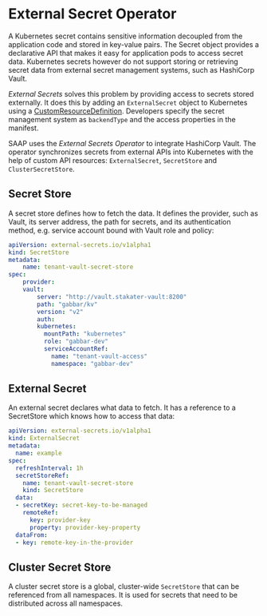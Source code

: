 # External Secret Operator

A Kubernetes secret contains sensitive information decoupled from the application code and stored in key-value pairs. The Secret object provides a declarative API that makes it easy for application pods to access secret data. Kubernetes secrets however do not support storing or retrieving secret data from external secret management systems, such as HashiCorp Vault.

_External Secrets_ solves this problem by providing access to secrets stored externally. It does this by adding an `ExternalSecret` object to Kubernetes using a [CustomResourceDefinition](https://kubernetes.io/docs/concepts/extend-kubernetes/api-extension/custom-resources/). Developers specify the secret management system as `backendType` and the access properties in the manifest.

SAAP uses the _External Secrets Operator_ to integrate HashiCorp Vault. The operator synchronizes secrets from external APIs into Kubernetes with the help of custom API resources: `ExternalSecret`, `SecretStore` and `ClusterSecretStore`.

## Secret Store

A secret store defines how to fetch the data. It defines the provider, such as Vault, its server address, the path for secrets, and its authentication method, e.g. service account bound with Vault role and policy:

```yaml
apiVersion: external-secrets.io/v1alpha1
kind: SecretStore
metadata:
    name: tenant-vault-secret-store
spec:
    provider:
    vault:
        server: "http://vault.stakater-vault:8200"
        path: "gabbar/kv"
        version: "v2"
        auth:
        kubernetes:
          mountPath: "kubernetes"
          role: "gabbar-dev"
          serviceAccountRef:
            name: "tenant-vault-access"
            namespace: "gabbar-dev"
```

## External Secret

An external secret declares what data to fetch. It has a reference to a SecretStore which knows how to access that data:

```yaml
apiVersion: external-secrets.io/v1alpha1
kind: ExternalSecret
metadata:
  name: example
spec:
  refreshInterval: 1h
  secretStoreRef:
    name: tenant-vault-secret-store
    kind: SecretStore
  data:
  - secretKey: secret-key-to-be-managed
    remoteRef:
      key: provider-key
      property: provider-key-property
  dataFrom:
  - key: remote-key-in-the-provider
```

## Cluster Secret Store

A cluster secret store is a global, cluster-wide `SecretStore` that can be referenced from all namespaces. It is used for secrets that need to be distributed across all namespaces.
